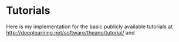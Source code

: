 # Tutorials
Here is my implementation for the basic publicly available tutorials at http://deeplearning.net/software/theano/tutorial/ and 
